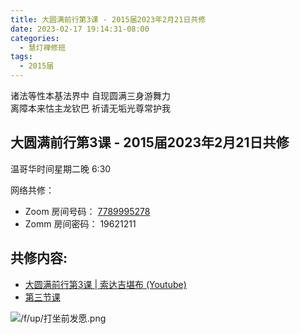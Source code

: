 ```yaml
---
title: 大圆满前行第3课 - 2015届2023年2月21日共修
date: 2023-02-17 19:14:31-08:00
categories:
  - 慧灯禅修班
tags:
  - 2015届
---
```

诸法等性本基法界中 自现圆满三身游舞力  
离障本来怙主龙钦巴 祈请无垢光尊常护我

## 大圆满前行第3课 - 2015届2023年2月21日共修

温哥华时间星期二晚 6:30 

网络共修：

- Zoom 房间号码： [7789995278](https://us02web.zoom.us/j/7789995278?pwd=VjZmbWJFY2k2K0E5RVB2cTNIQmhqUT09)
- Zomm 房间密码： 19621211

## 共修内容:

- [大圆满前行第3课 | 索达吉堪布 (Youtube)](https://www.youtube.com/watch?v=-8U3Qr-qZDk&list=PLAnEIprIVklfWTKX6X1gI9eR_phiB8B4b&index=5)
- [第三节课](https://s3.ca-central-1.wasabisys.com/hddata/f.huidengchanxiu.net/refs/qxgs/qxgs-02wffs#第三节课)

![/f/up/打坐前发愿.png](/f/up/打坐前发愿.png)

